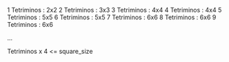 1 Tetriminos  : 2x2
2 Tetriminos  : 3x3
3 Tetriminos  : 4x4
4 Tetriminos  : 4x4
5 Tetriminos  : 5x5
6 Tetriminos  : 5x5
7 Tetriminos  : 6x6
8 Tetriminos  : 6x6
9 Tetriminos  : 6x6

...

Tetriminos x 4 <= square_size
